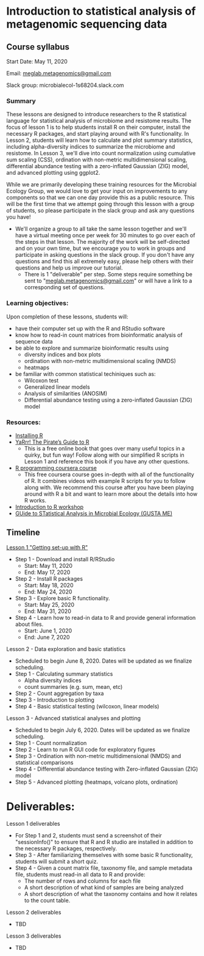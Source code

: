 # Introduction to statistical analysis of metagenomic sequencing data
## Course syllabus
Start Date: May 11, 2020

Email: meglab.metagenomics@gmail.com

Slack group: microbialecol-1s68204.slack.com

### Summary
These lessons are designed to introduce researchers to the R statistical language for statistical analysis of microbiome and resistome results. The focus of lesson 1 is to help students install R on their computer, install the necessary R packages, and start playing around with R's functionality. In Lesson 2, students will learn how to calculate and plot summary statistics, including alpha-diversity indices to summarize the microbiome and resistome. In Lesson 3, we'll dive into count normalization using cumulative sum scaling (CSS), ordination with non-metric multidimensional scaling, differential abundance testing with a zero-inflated Gaussian (ZIG) model, and advanced plotting using ggplot2.

While we are primarily developing these training resources for the Microbial Ecology Group, we would love to get your input on improvements to any components so that we can one day provide this as a public resource. This will be the first time that we attempt going through this lesson with a group of students, so please participate in the slack group and ask any questions you have!
* We'll organize a group to all take the same lesson together and we'll have a virtual meeting once per week for 30 minutes to go over each of the steps in that lesson. The majority of the work will be self-directed and on your own time, but we encourage you to work in groups and participate in asking questions in the slack group. If you don't have any questions and find this all extremely easy, please help others with their questions and help us improve our tutorial.
  * There is 1 "deliverable" per step. Some steps require something be sent to "meglab.metagenomics@gmail.com" or will have a link to a corresponding set of questions.


### Learning objectives:
Upon completion of these lessons, students will:
* have their computer set up with the R and RStudio software
* know how to read-in count matrices from bioinformatic analysis of sequence data
* be able to explore and summarize bioinformatic results using
  * diversity indices and box plots
  * ordination with non-metric multidimensional scaling (NMDS)
  * heatmaps
* be familiar with common statistical techiniques such as:
  * Wilcoxon test
  * Generalized linear models
  * Analysis of similarities (ANOSIM)
  * Differential abundance testing using a zero-inflated Gaussian (ZIG) model

### Resources:
* [Installing R](https://www.datacamp.com/community/tutorials/installing-R-windows-mac-ubuntu)
* [YaRrr! The Pirate’s Guide to R](https://bookdown.org/ndphillips/YaRrr/)
  * This is a free online book that goes over many useful topics in a quirky, but fun way! Follow along with our simplified R scripts in Lesson 1 and reference this book if you have any other questions.
* [R programming coursera course](https://www.coursera.org/learn/r-programming)
  * This free coursera course goes in-depth with all of the functionality of R. It combines videos with example R scripts for you to follow along with. We recommend this course after you have been playing around with R a bit and want to learn more about the details into how R works.
* [Introduction to R workshop](https://bioinformatics.ca/workshops/2018-introduction-to-R/)
* [GUide to STatistical Analysis in Microbial Ecology (GUSTA ME)](https://mb3is.megx.net/gustame)


## Timeline
[Lesson 1 "Getting set-up with R"](https://github.com/EnriqueDoster/Bioinformatic_resources/blob/master/Onboarding_training/Statistics_onboarding/Statistics_lesson_1.md)
* Step 1 - Download and install R/RStudio
  * Start: May 11, 2020 
  * End: May 17, 2020
* Step 2 - Install R packages
  * Start: May 18, 2020
  * End: May 24, 2020
* Step 3 - Explore basic R functionality.
  * Start: May 25, 2020
  * End: May 31, 2020
* Step 4 - Learn how to read-in data to R and provide general information about files.
  * Start: June 1, 2020
  * End: June 7, 2020

Lesson 2 - Data exploration and basic statistics
* Scheduled to begin June 8, 2020. Dates will be updated as we finalize scheduling.
* Step 1 - Calculating summary statistics
  * Alpha diversity indices
  * count summaries (e.g. sum, mean, etc)
* Step 2 - Count aggregation by taxa
* Step 3 - Introduction to plotting
* Step 4 - Basic statistical testing (wilcoxon, linear models)

Lesson 3 - Advanced statistical analyses and plotting
* Scheduled to begin July 6, 2020. Dates will be updated as we finalize scheduling.
* Step 1 - Count normalization
* Step 2 - Learn to run R GUI code for exploratory figures
* Step 3 - Ordination with non-metric multidimensional (NMDS) and statistical comparisons
* Step 4 - Differential abundance testing with Zero-inflated Gaussian (ZIG) model
* Step 5 - Advanced plotting (heatmaps, volcano plots, ordination)
   
   

# Deliverables:
Lesson 1 deliverables
* For Step 1 and 2, students must send a screenshot of their "sessionInfo()" to ensure that R and R studio are installed in addition to the necessary R packages, respectively.
* Step 3 - After familiarizing themselves with some basic R functionality, students will submit a short quiz.
* Step 4 - Given a count matrix file, taxonomy file, and sample metadata file, students must read-in all data to R and provide:
  * The number of rows and columns for each file
  * A short description of what kind of samples are being analyzed
  * A short description of what the taxonomy contains and how it relates to the count table.

Lesson 2 deliverables
* TBD

Lesson 3 deliverables
* TBD

